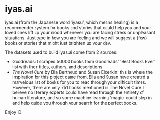 # iyas.ai
iyas.ai (from the Japanese word 'iyasu', which means healing) is a recommender system for books and stories that could help you and your loved ones lift up your mood whenever you are facing stress or unpleasant situations. Just type in how you are feeling and we will suggest a (few) books or stories that might just brighten up your day.<br>

The datasets used to build iyas.ai come from 2 sources:
* Goodreads: I scraped 50000 books from Goodreads' 'Best Books Ever' list with their titles, authors, and descriptions.
* *The Novel Cure* by Ella Berthoud and Susan Elderkin: this is where the inspiration for this project came from. Ella and Susan have created a marvelous list of books for you to read through your difficult times. However, there are only 751 books mentioned in The Novel Cure. I believe no literary experts could have read through the entirety of human literature, and so some machine learning 'magic' could step in and help guide you through your search for the perfect books.

Enjoy :D


